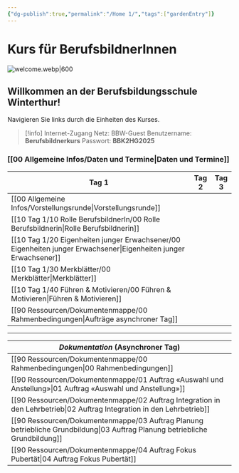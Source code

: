 ```yaml
---
{"dg-publish":true,"permalink":"/Home 1/","tags":["gardenEntry"]}
---
```


# Kurs für BerufsbildnerInnen
![welcome.webp|600](/img/user/welcome.webp)
## Willkommen an der Berufsbildungsschule Winterthur!
Navigieren Sie links durch die Einheiten des Kurses. 
>[!info] Internet-Zugang
>Netz: BBW-Guest
>Benutzername: **Berufsbildnerkurs**
>Passwort: **BBK2HG2025**
### [[00 Allgemeine Infos/Daten und Termine\|Daten und Termine]]

| **Tag 1**                                                             | **Tag 2** | **Tag 3** |
| --------------------------------------------------------------------- | --------- | --------- |
| [[00 Allgemeine Infos/Vorstellungsrunde\|Vorstellungsrunde]]                                                 |           |           |
| [[10 Tag 1/10 Rolle BerufsbildnerIn/00 Rolle Berufsbildnerin\|Rolle Berufsbildnerin]]                   |           |           |
| [[10 Tag 1/20 Eigenheiten junger Erwachsener/00 Eigenheiten junger Erwachsener\|Eigenheiten junger Erwachsener]] |           |           |
| [[10 Tag 1/30 Merkblätter/00 Merkblätter\|Merkblätter]]                                       |           |           |
| [[10 Tag 1/40 Führen & Motivieren/00 Führen & Motivieren\|Führen & Motivieren]]                       |           |           |
| [[90 Ressourcen/Dokumentenmappe/00 Rahmenbedingungen\|Aufträge asynchroner Tag]]                    |           |           |


---

| *Dokumentation* (Asynchroner Tag)                |
| ------------------------------------------------ |
| [[90 Ressourcen/Dokumentenmappe/00 Rahmenbedingungen\|00 Rahmenbedingungen]]                         |
| [[90 Ressourcen/Dokumentenmappe/01 Auftrag «Auswahl und Anstellung»\|01 Auftrag «Auswahl und Anstellung»]]          |
| [[90 Ressourcen/Dokumentenmappe/02 Auftrag Integration in den Lehrbetrieb\|02 Auftrag Integration in den Lehrbetrieb]]    |
| [[90 Ressourcen/Dokumentenmappe/03 Auftrag Planung betriebliche Grundbildung\|03 Auftrag Planung betriebliche Grundbildung]] |
| [[90 Ressourcen/Dokumentenmappe/04 Auftrag Fokus Pubertät\|04 Auftrag Fokus Pubertät]]                    |
